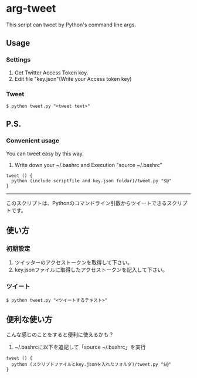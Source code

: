 # arg-tweet

 This script can tweet by Python's command line args.

## Usage

### Settings
1. Get Twitter Access Token key.
2. Edit file "key.json"(Write your Access token key)

### Tweet
```
$ python tweet.py "<tweet text>"
```

## P.S.
### Convenient usage
 You can tweet easy by this way.
 
1. Write down your ~/.bashrc and Execution "source ~/.bashrc"
```
tweet () {
  python (include scriptfile and key.json foldar)/tweet.py "$@"
}
```

---

このスクリプトは、Pythonのコマンドライン引数からツイートできるスクリプトです。

## 使い方

### 初期設定
1. ツイッターのアクセストークンを取得して下さい。
2. key.jsonファイルに取得したアクセストークンを記入して下さい。

### ツイート
```
$ python tweet.py "<ツイートするテキスト>"
```

## 便利な使い方
こんな感じのことをすると便利に使えるかも？

1. ~/.bashrcに以下を追記して「source ~/.bashrc」を実行
```
tweet () {
  python (スクリプトファイルとkey.jsonを入れたフォルダ)/tweet.py "$@"
}
```
